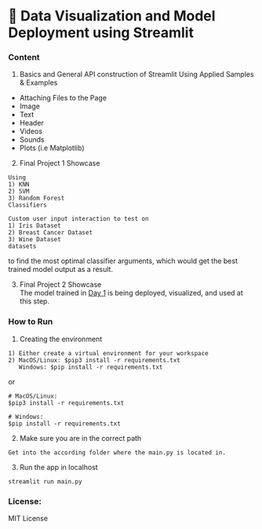 
# 👾 Data Visualization and Model Deployment using Streamlit 

### Content

1. Basics and General API construction of Streamlit Using Applied Samples & Examples
- Attaching Files to the Page
- Image
- Text
- Header
- Videos
- Sounds 
- Plots (i.e Matplotlib)

2. Final Project 1 Showcase
```
Using
1) KNN
2) SVM
3) Random Forest
Classifiers
```
```
Custom user input interaction to test on 
1) Iris Dataset
2) Breast Cancer Dataset
3) Wine Dataset
datasets
```
to find the most optimal classifier arguments, which would get the best trained model output as a result.

3. Final Project 2 Showcase  <br>
The model trained in [Day 1]() is being deployed, visualized, and used at this step.


### How to Run
1. Creating the environment
```
1) Either create a virtual environment for your workspace
2) MacOS/Linux: $pip3 install -r requirements.txt
   Windows: $pip install -r requirements.txt
```
or
```
# MacOS/Linux:
$pip3 install -r requirements.txt

# Windows:
$pip install -r requirements.txt
```
2. Make sure you are in the correct path
```
Get into the according folder where the main.py is located in.
```
3. Run the app in localhost
```
streamlit run main.py
```
	
### License:
MIT License
